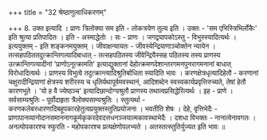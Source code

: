 +++
title = "32 श्रेष्ठाणुत्वाधिकरणम्"

+++
8. उक्त इत्यादि । प्राणः त्रिलोक्या सम इति - लोकत्रयेण तुल्य इति । उक्तः - 'सम एभिस्त्रिभिर्लोकैः' इति श्रुत्या प्रतिपादितः । इति - अस्माद्धेतोः । सः - प्राणः । जगद्व्यापकोऽस्तु - विभुस्स्यादित्यर्थः । इत्ययुक्तम् - इति शङ्कनमयुक्तम् । जीवाक्षन्यायतः - जीवस्येन्द्रियाणाञ्चोक्तेन न्यायेन । तत्सहपठिततदुत्क्रान्तिगत्यादिबाधात् - तत्सहपठितस्य जीवेन्द्रियैस्सह पठितस्य तस्य प्राणस्य उत्क्रान्तिगत्यादीनां 'प्राणोऽनूत्क्रामति' इत्याद्युक्तानां देहोत्क्रमणदेशान्तरगमनपुनरागमनानां बाधात् विरोधादित्यर्थः । प्राणस्य विभुत्वे तदुत्क्रान्त्यादिश्रुतिर्बाधिता स्यादिति भावः । करणक्षेत्रधृत्यादिहेतौ - करणानां चक्षुरादीन्द्रियाणां क्षेत्रस्य शरीरस्य च धृतिर्यथापूर्वमवस्थानं, आदिशब्देन स्वस्वकार्यप्रवृत्तिरुच्यते, तेषां हेतौ कारणभूते । 'यो ह वै ज्येष्ठञ्च' इत्यादिछान्दोग्यश्रुतौ प्राणस्य तथात्वप्रसिद्धेरित्यर्थः । इह - प्राणे । सर्वसाम्यश्रुतिः - पूर्वोदाहृता त्रैलोक्यसाम्यश्रुतिः । स्तुत्यर्था - करणकलेबरधारणादिबहूपकारहेतुत्वप्रयुक्तस्तुतिप्रयोजना । भवतीति शेषः । देहे, वृत्तिभेदैः - प्राणापानव्यानोदानसमाननागकूर्मकृकरदेवदत्तधनञ्जयात्मकावस्थाभेदैः । दशधा विभक्तः - नानात्वेनावगतः । अनल्पोपकारश्च स्फुरति - महोपकारश्च प्रत्यक्षेणोपलभ्यते । अतस्तत्स्तुतिर्युज्यत इति भावः ॥